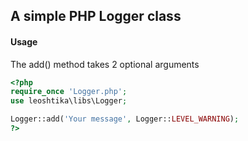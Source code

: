 A simple PHP Logger class
--------

#### Usage
The add() method takes 2 optional arguments
```php
<?php 
require_once 'Logger.php';
use leoshtika\libs\Logger;

Logger::add('Your message', Logger::LEVEL_WARNING);
?>
```
